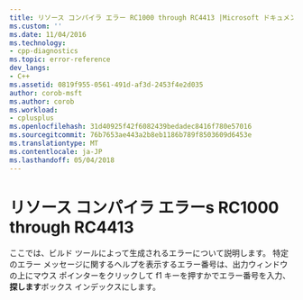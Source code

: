 ```yaml
---
title: リソース コンパイラ エラー RC1000 through RC4413 |Microsoft ドキュメント
ms.custom: ''
ms.date: 11/04/2016
ms.technology:
- cpp-diagnostics
ms.topic: error-reference
dev_langs:
- C++
ms.assetid: 0819f955-0561-491d-af3d-2453f4e2d035
author: corob-msft
ms.author: corob
ms.workload:
- cplusplus
ms.openlocfilehash: 31d40925f42f6082439bedadec8416f780e57016
ms.sourcegitcommit: 76b7653ae443a2b8eb1186b789f8503609d6453e
ms.translationtype: MT
ms.contentlocale: ja-JP
ms.lasthandoff: 05/04/2018
---
```

# <a name="resource-compiler-errors-rc1000-through-rc4413"></a>リソース コンパイラ エラーs RC1000 through RC4413
ここでは、ビルド ツールによって生成されるエラーについて説明します。 特定のエラー メッセージに関するヘルプを表示するエラー番号は、出力ウィンドウの上にマウス ポインターをクリックして f1 キーを押すかでエラー番号を入力、**探します**ボックス インデックスにします。